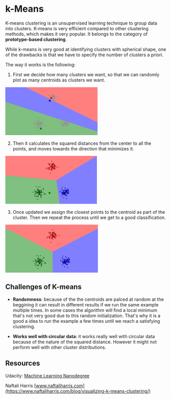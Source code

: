 # **k-Means**

K-means clustering is an unsupervised learning technique to group data into clusters. K-means is very efficient compared to other clustering methods, which makes it very popular. It belongs to the category of **prototype-based clustering**.

While k-means is very good at identifying clusters with spherical shape, one of the drawbacks is that we have to specify the number of clusters a priori.


The way it works is the following:
1. First we decide how many clusters we want, so that we can randomly plot as many centroids as clusters we want.

![Random centroids](/images/k_means_ex_1.png)

2. Then it calculates the squared distances from the center to all the points, and moves towards the direction that minimizes it.

![updated centroids](/images/k_means_ex_2.png)

3. Once updated we assign the closest points to the centroid as part of the cluster. Then we repeat the process until we get to a good classification.

![Good classification](/images/k_means_ex_3.png)

## **Challenges of K-means**

* **Randomness**: because of the the centroids are palced at random at the beggining it can result in different results if we run the same example multiple times. In some cases the algorithm will find a local minimum that's not very good due to this random initialization. That's why it is a good a idea to run the example a few times until we reach a satisfying clustering.

* **Works well with circular data**: it works really well with circular data because of the nature of the squared distance. However it might not perform well with other cluster distributions.




 ## **Resources**
 Udacity: [Machine Learning Nanodegree](https://www.udacity.com/course/machine-learning-engineer-nanodegree--nd009t)

 Naftali Harris [www.naftaliharris.com](https://www.naftaliharris.com/blog/visualizing-k-means-clustering/)